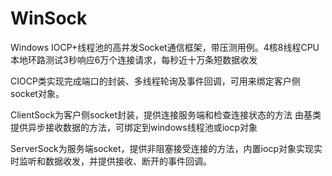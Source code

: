 # WinSock
Windows IOCP+线程池的高并发Socket通信框架，带压测用例。4核8线程CPU本地环路测试3秒响应6万个连接请求，每秒近十万条短数据收发

CIOCP类实现完成端口的封装、多线程轮询及事件回调，可用来绑定客户侧socket对象。

ClientSock为客户侧socket封装，提供连接服务端和检查连接状态的方法
由基类提供异步接收数据的方法，可绑定到windows线程池或iocp对象

ServerSock为服务端socket，提供非阻塞接受连接的方法，内置iocp对象实现实时监听和数据收发，并提供接收、断开的事件回调。
